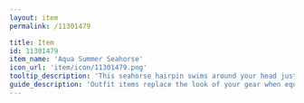 ```yaml
---
layout: item
permalink: /11301479

title: Item
id: 11301479
item_name: 'Aqua Summer Seahorse'
icon_url: 'item/icon/11301479.png'
tooltip_description: 'This seahorse hairpin swims around your head just like the real thing.'
guide_description: 'Outfit items replace the look of your gear when equipped.'
---
```

